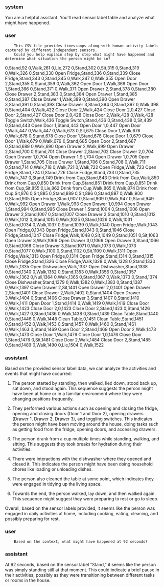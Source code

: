 ### system
You are a helpful assstant. You'll read sensor label table and analyze what might have happened.
### user

        This CSV file provides timestamps along with human activity labels captured by different independent sensors.
        Could you help explain step by step what might have happened and determine what situation the person might be in?
    
0,Stand,92
0,Walk,261
0,Lie,272
0,Stand,302
0,Sit,315
0,Stand,319
0,Walk,326
0,Stand,330
Open Fridge,Stand,336
0,Stand,339
Close Fridge,Stand,343
0,Stand,345
0,Walk,347
0,Walk,355
Open Door 2,Stand,355
0,Stand,359
0,Walk,362
Open Door 1,Walk,366
Open Door 1,Stand,366
0,Stand,371
0,Walk,371
Open Drawer 2,Stand,378
0,Stand,380
Close Drawer 2,Stand,383
0,Stand,384
Open Drawer 1,Stand,385
0,Stand,387
Close Drawer 1,Walk,389
0,Stand,390
Open Drawer 3,Stand,391
0,Stand,393
Close Drawer 3,Stand,394
0,Stand,397
0,Walk,398
0,Stand,404
0,Walk,422
Close Door 2,Walk,424
Close Door 2,0,427
Close Door 2,Stand,427
Close Door 2,0,428
Close Door 2,Walk,428
0,Walk,428
Toggle Switch,Walk,436
Toggle Switch,Stand,436
0,Stand,438
0,Sit,439
0,Stand,443
Open Door 1,Stand,443
Open Door 1,0,447
Open Door 1,Walk,447
0,Walk,447
0,Walk,673
0,Sit,675
Close Door 1,Walk,676
0,Walk,678
0,Stand,678
Close Door 1,Stand,678
Close Door 1,0,679
Close Door 1,Walk,679
0,Walk,679
0,Stand,685
Open Door 2,Stand,687
0,Stand,689
0,Walk,690
Open Drawer 2,Walk,699
Open Drawer 2,Stand,700
0,Stand,701
Close Drawer 2,Stand,702
Close Drawer 2,0,704
Open Drawer 1,0,704
Open Drawer 1,Sit,704
Open Drawer 1,0,705
Open Drawer 1,Stand,705
Close Drawer 1,Stand,706
0,Stand,708
0,Walk,711
0,Stand,714
0,Walk,718
0,Walk,721
0,Walk,722
Open Fridge,Walk,723
Open Fridge,Stand,724
0,Stand,726
Close Fridge,Stand,733
0,Stand,735
0,Walk,747
0,Stand,749
Drink from Cup,Stand,843
Drink from Cup,Walk,850
Drink from Cup,0,850
Drink from Cup,Stand,851
Drink from Cup,0,851
Drink from Cup,Sit,855
0,Lie,862
Drink from Cup,Walk,865
0,Walk,874
Drink from Cup,Sit,876
0,Sit,885
0,Stand,889
0,Sit,896
0,Stand,897
0,Walk,900
0,Stand,905
Open Fridge,Stand,907
0,Stand,909
0,Walk,947
0,Stand,949
0,Walk,992
Open Drawer 1,Walk,993
Open Drawer 1,0,994
Open Drawer 1,Stand,994
0,Stand,995
Close Drawer 1,Stand,1004
0,Stand,1006
Open Drawer 2,Stand,1007
0,Stand,1007
Close Drawer 2,Stand,1010
0,Stand,1012
0,Walk,1012
0,Stand,1015
0,Walk,1025
0,Stand,1026
0,Walk,1031
0,Stand,1034
0,Walk,1037
0,Stand,1039
0,Walk,1040
Open Fridge,Walk,1043
Open Fridge,0,1043
Open Fridge,Stand,1043
0,Stand,1046
Close Fridge,Stand,1047
Close Fridge,Walk,1048
0,Sit,1049
0,Stand,1051
0,Sit,1063
Open Drawer 3,Walk,1066
Open Drawer 3,0,1066
Open Drawer 3,Stand,1066
0,Stand,1068
Close Drawer 3,Stand,1071
0,Walk,1073
0,Walk,1073
0,Stand,1077
0,Walk,1100
0,Stand,1102
0,Sit,1109
0,Walk,1311
Open Fridge,Walk,1313
Open Fridge,0,1314
Open Fridge,Stand,1314
0,Stand,1315
Close Fridge,Stand,1326
Close Fridge,Walk,1328
0,Walk,1328
0,Stand,1330
0,Walk,1335
Open Dishwasher,Walk,1337
Open Dishwasher,Stand,1338
0,Stand,1340
0,Walk,1352
0,Stand,1353
0,Walk,1356
0,Stand,1357
0,Walk,1362
0,Null,1364
0,Walk,1365
0,Stand,1367
0,Walk,1373
0,Stand,1374
Close Dishwasher,Stand,1379
0,Walk,1382
0,Walk,1383
0,Stand,1387
0,Walk,1397
Open Drawer 2,Sit,1401
Open Drawer 2,0,1401
Open Drawer 2,Stand,1401
Close Drawer 2,Walk,1402
0,Stand,1404
Open Drawer 3,Walk,1404
0,Stand,1406
Close Drawer 3,Stand,1407
0,Stand,1410
0,Walk,1411
Open Door 1,Stand,1414
0,Walk,1419
0,Walk,1419
Close Door 2,Walk,1423
Close Door 2,0,1423
Close Door 2,Stand,1423
0,Stand,1426
0,Walk,1427
0,Stand,1436
0,Walk,1438
0,Stand,1439
Clean Table,Stand,1440
0,Stand,1446
0,Walk,1448
Clean Table,0,1451
Clean Table,Stand,1451
0,Stand,1452
0,Walk,1453
0,Stand,1457
0,Walk,1460
0,Stand,1461
0,Walk,1463
0,Stand,1469
Open Door 2,Stand,1469
Open Door 2,Walk,1473
0,Walk,1473
Close Door 1,Walk,1476
Close Door 1,0,1476
Close Door 1,Stand,1476
0,Sit,1481
Close Door 2,Walk,1484
Close Door 2,Stand,1485
0,Stand,1489
0,Walk,1490
0,Lie,1504
0,Walk,1522

### assistant
Based on the provided sensor label data, we can analyze the activities and events that might have occurred:

1. The person started by standing, then walked, lied down, stood back up, sat down, and stood again. This sequence suggests the person might have been at home or in a familiar environment where they were changing positions frequently.

2. They performed various actions such as opening and closing the fridge, opening and closing doors (Door 1 and Door 2), opening drawers (Drawer 1, Drawer 2, Drawer 3), and toggling switches. This indicates the person might have been moving around the house, doing tasks such as getting food from the fridge, opening doors, and accessing drawers.

3. The person drank from a cup multiple times while standing, walking, and sitting. This suggests they took breaks for hydration during their activities.

4. There were interactions with the dishwasher where they opened and closed it. This indicates the person might have been doing household chores like loading or unloading dishes.

5. The person also cleaned the table at some point, which indicates they were engaged in tidying up the living space.

6. Towards the end, the person walked, lay down, and then walked again. This sequence might suggest they were preparing to rest or go to sleep.

Overall, based on the sensor labels provided, it seems like the person was engaged in daily activities at home, including cooking, eating, cleaning, and possibly preparing for rest.
### user

        Based on the context, what might have happened at 92 seconds?
    
### assistant
At 92 seconds, based on the sensor label "Stand," it seems like the person was simply standing still at that moment. This could indicate a brief pause in their activities, possibly as they were transitioning between different tasks or rooms in the house.

